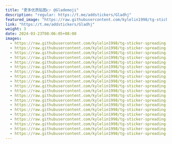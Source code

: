 ```yaml
---
title: "更多优质贴图👉 @Glademoji"
description: "regular: https://t.me/addstickers/Gladhj"
featured_image: "https://raw.githubusercontent.com/kylelin1998/tg-sticker-spreading-worldwide-images/main/img/6fb6fda9-596f-4254-b4e1-d28795cc0e9c.jpg"
link: "https://t.me/addstickers/Gladhj"
weight: 3
date: 2024-03-23T08:06:05+08:00
images:
  - https://raw.githubusercontent.com/kylelin1998/tg-sticker-spreading-worldwide-images/main/img/6fb6fda9-596f-4254-b4e1-d28795cc0e9c.jpg
  - https://raw.githubusercontent.com/kylelin1998/tg-sticker-spreading-worldwide-images/main/img/4d83b99d-309c-44b8-b51b-e17dec595373.jpg
  - https://raw.githubusercontent.com/kylelin1998/tg-sticker-spreading-worldwide-images/main/img/76401aae-b0e7-4d73-9872-f3d967625af1.jpg
  - https://raw.githubusercontent.com/kylelin1998/tg-sticker-spreading-worldwide-images/main/img/14ef0f80-f556-46b6-a698-d0d5a2dc0558.jpg
  - https://raw.githubusercontent.com/kylelin1998/tg-sticker-spreading-worldwide-images/main/img/0fc50a56-bb49-44a7-bf48-74cf33594920.jpg
  - https://raw.githubusercontent.com/kylelin1998/tg-sticker-spreading-worldwide-images/main/img/ba085184-cfda-4055-93b2-e7cef7b3b6dc.jpg
  - https://raw.githubusercontent.com/kylelin1998/tg-sticker-spreading-worldwide-images/main/img/2435083e-1399-434c-aea2-9c3ce6915761.jpg
  - https://raw.githubusercontent.com/kylelin1998/tg-sticker-spreading-worldwide-images/main/img/ec3b64c4-9316-4383-a180-447d4a81c047.jpg
  - https://raw.githubusercontent.com/kylelin1998/tg-sticker-spreading-worldwide-images/main/img/57fd1e9a-755d-40b8-8ae5-0b61dccccba3.jpg
  - https://raw.githubusercontent.com/kylelin1998/tg-sticker-spreading-worldwide-images/main/img/f62287e1-3578-496f-814e-d6fde1a64b67.jpg
  - https://raw.githubusercontent.com/kylelin1998/tg-sticker-spreading-worldwide-images/main/img/a2570e07-c158-4378-bc7a-0959251a6d74.jpg
  - https://raw.githubusercontent.com/kylelin1998/tg-sticker-spreading-worldwide-images/main/img/65fc80d7-daf5-40cf-a6b1-9a633580faad.jpg
  - https://raw.githubusercontent.com/kylelin1998/tg-sticker-spreading-worldwide-images/main/img/887a10a4-4474-47f8-9477-aa7b1a5d5403.jpg
  - https://raw.githubusercontent.com/kylelin1998/tg-sticker-spreading-worldwide-images/main/img/fc4c45af-0dbd-4f5f-b8ad-771d63926eee.jpg
  - https://raw.githubusercontent.com/kylelin1998/tg-sticker-spreading-worldwide-images/main/img/09000acb-e61f-4551-8c3d-5b6a765ae388.jpg
  - https://raw.githubusercontent.com/kylelin1998/tg-sticker-spreading-worldwide-images/main/img/122f8e24-3816-4cab-9a3f-cd364653aab4.jpg
  - https://raw.githubusercontent.com/kylelin1998/tg-sticker-spreading-worldwide-images/main/img/4d68fee1-4638-4b78-a1b4-4ac536f73847.jpg
  - https://raw.githubusercontent.com/kylelin1998/tg-sticker-spreading-worldwide-images/main/img/fe984ae2-6a69-41f5-b478-a98cfc770e81.jpg
  - https://raw.githubusercontent.com/kylelin1998/tg-sticker-spreading-worldwide-images/main/img/093daf93-9ca9-4acd-aad8-f77e9e25ae08.jpg
  - https://raw.githubusercontent.com/kylelin1998/tg-sticker-spreading-worldwide-images/main/img/c724c583-77db-478c-b3c2-23b4da08396a.jpg
---
```


